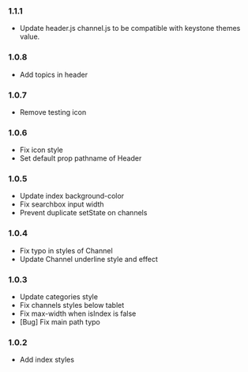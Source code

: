 ### 1.1.1

- Update header.js channel.js to be compatible with keystone themes value.

### 1.0.8

- Add topics in header

### 1.0.7

- Remove testing icon

### 1.0.6

- Fix icon style
- Set default prop pathname of Header

### 1.0.5

- Update index background-color
- Fix searchbox input width
- Prevent duplicate setState on channels

### 1.0.4

- Fix typo in styles of Channel
- Update Channel underline style and effect

### 1.0.3

- Update categories style
- Fix channels styles below tablet
- Fix max-width when isIndex is false
- [Bug] Fix main path typo

### 1.0.2

- Add index styles

